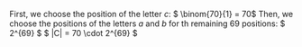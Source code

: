 First, we choose the position of the letter $c$: $ \binom{70}{1} = 70$
Then, we choose the positions of the letters $a$ and $b$ for th remaining 69 positions: $ 2^{69} $
$ |C| = 70 \cdot 2^{69} $
